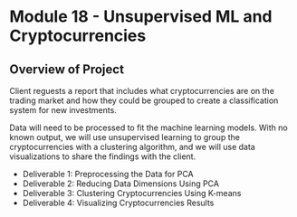 # Module 18 - Unsupervised ML and Cryptocurrencies

## Overview of Project

Client reguests a report that includes what cryptocurrencies are on the trading market and how they could be grouped to create a classification system for new investments.

Data will need to be processed to fit the machine learning models. With no known output, we will use unsupervised learning to group the cryptocurrencies with a clustering algorithm, and we will use data visualizations to share the findings with the client.

- Deliverable 1: Preprocessing the Data for PCA
- Deliverable 2: Reducing Data Dimensions Using PCA
- Deliverable 3: Clustering Cryptocurrencies Using K-means
- Deliverable 4: Visualizing Cryptocurrencies Results
